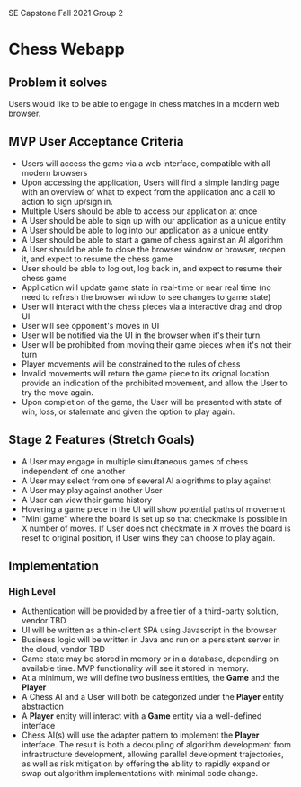 SE Capstone Fall 2021 Group 2

# Chess Webapp

## Problem it solves

Users would like to be able to engage in chess matches in a modern web browser.

## MVP User Acceptance Criteria

- Users will access the game via a web interface, compatible with all modern browsers
- Upon accessing the application, Users will find a simple landing page with an overview of what to expect from the application and a call to action to sign up/sign in.
- Multiple Users should be able to access our application at once
- A User should be able to sign up with our application as a unique entity
- A User should be able to log into our application as a unique entity
- A User should be able to start a game of chess against an AI algorithm
- A User should be able to close the browser window or browser, reopen it, and expect to resume the chess game
- User should be able to log out, log back in, and expect to resume their chess game
- Application will update game state in real-time or near real time (no need to refresh the browser window to see changes to game state)
- User will interact with the chess pieces via a interactive drag and drop UI
- User will see opponent's moves in UI
- User will be notified via the UI in the browser when it's their turn.
- User will be prohibited from moving their game pieces when it's not their turn
- Player movements will be constrained to the rules of chess
- Invalid movements will return the game piece to its orignal location, provide an indication of the prohibited movement, and allow the User to try the move again.
- Upon completion of the game, the User will be presented with state of win, loss, or stalemate and given the option to play again.

## Stage 2 Features (Stretch Goals)

- A User may engage in multiple simultaneous games of chess independent of one another
- A User may select from one of several AI alogrithms to play against
- A User may play against another User
- A User can view their game history
- Hovering a game piece in the UI will show potential paths of movement
- "Mini game" where the board is set up so that checkmake is possible in X number of moves. If User does not checkmate in X moves the board is reset to original position, if User wins they can choose to play again.

## Implementation

### High Level

- Authentication will be provided by a free tier of a third-party solution, vendor TBD
- UI will be written as a thin-client SPA using Javascript in the browser
- Business logic will be written in Java and run on a persistent server in the cloud, vendor TBD
- Game state may be stored in memory or in a database, depending on available time. MVP functionality will see it stored in memory.
- At a minimum, we will define two business entities, the **Game** and the **Player**
- A Chess AI and a User will both be categorized under the **Player** entity abstraction
- A **Player** entity will interact with a **Game** entity via a well-defined interface
- Chess AI(s) will use the adapter pattern to implement the **Player** interface. The result is both a decoupling of algorithm development from infrastructure development, allowing parallel development trajectories, as well as risk mitigation by offering the ability to rapidly expand or swap out algorithm implementations with minimal code change.
